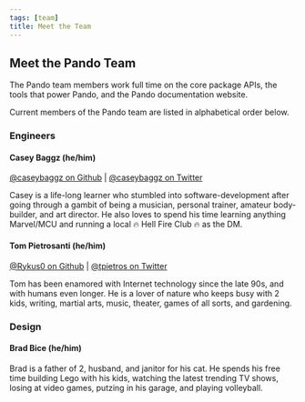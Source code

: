 ```yaml
---
tags: [team]
title: Meet the Team
---
```


## Meet the Pando Team

The Pando team members work full time on the core package APIs, the tools that power Pando, and the Pando documentation website.

Current members of the Pando team are listed in alphabetical order below.

### Engineers

#### Casey Baggz (he/him)

[@caseybaggz on Github](https://github.com/caseybaggz) | [@caseybaggz on Twitter](https://twitter.com/caseybaggz)

Casey is a life-long learner who stumbled into software-development after going through a gambit of being a musician, personal trainer, amateur body-builder, and art director. He also loves to spend his time learning anything Marvel/MCU and running a local :fire: Hell Fire Club :fire: as the DM.

#### Tom Pietrosanti (he/him)

[@Rykus0 on Github](https://github.com/Rykus0) | [@tpietros on Twitter](https://twitter.com/tpietros)

Tom has been enamored with Internet technology since the late 90s, and with humans even longer. He is a lover of nature who keeps busy with 2 kids, writing, martial arts, music, theater, games of all sorts, and gardening.

### Design

#### Brad Bice (he/him)

Brad is a father of 2, husband, and janitor for his cat. He spends his free time building Lego with his kids, watching the latest trending TV shows, losing at video games, putzing in his garage, and playing volleyball.
